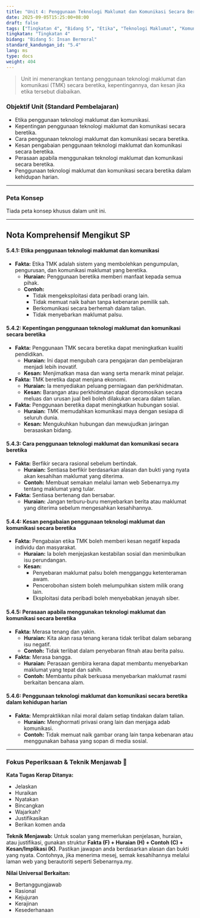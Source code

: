 ```yaml
---
title: "Unit 4: Penggunaan Teknologi Maklumat dan Komunikasi Secara Beretika"
date: 2025-09-05T15:25:00+08:00
draft: false
tags: ["Tingkatan 4", "Bidang 5", "Etika", "Teknologi Maklumat", "Komunikasi"]
tingkatan: "Tingkatan 4"
bidang: "Bidang 5: Insan Bermoral"
standard_kandungan_id: "5.4"
lang: ms
type: docs
weight: 404
---
```


> Unit ini menerangkan tentang penggunaan teknologi maklumat dan komunikasi (TMK) secara beretika, kepentingannya, dan kesan jika etika tersebut diabaikan.

### Objektif Unit (Standard Pembelajaran)
* Etika penggunaan teknologi maklumat dan komunikasi.
* Kepentingan penggunaan teknologi maklumat dan komunikasi secara beretika.
* Cara penggunaan teknologi maklumat dan komunikasi secara beretika.
* Kesan pengabaian penggunaan teknologi maklumat dan komunikasi secara beretika.
* Perasaan apabila menggunakan teknologi maklumat dan komunikasi secara beretika.
* Penggunaan teknologi maklumat dan komunikasi secara beretika dalam kehidupan harian.

---

### Peta Konsep
Tiada peta konsep khusus dalam unit ini.

---

## Nota Komprehensif Mengikut SP
#### 5.4.1: Etika penggunaan teknologi maklumat dan komunikasi
* **Fakta:** Etika TMK adalah sistem yang membolehkan pengumpulan, pengurusan, dan komunikasi maklumat yang beretika.
    * **Huraian:** Penggunaan beretika memberi manfaat kepada semua pihak.
    * **Contoh:**
        * Tidak mengeksploitasi data peribadi orang lain.
        * Tidak memuat naik bahan tanpa kebenaran pemilik sah.
        * Berkomunikasi secara berhemah dalam talian.
        * Tidak menyebarkan maklumat palsu.

#### 5.4.2: Kepentingan penggunaan teknologi maklumat dan komunikasi secara beretika
* **Fakta:** Penggunaan TMK secara beretika dapat meningkatkan kualiti pendidikan.
    * **Huraian:** Ini dapat mengubah cara pengajaran dan pembelajaran menjadi lebih inovatif.
    * **Kesan:** Menjimatkan masa dan wang serta menarik minat pelajar.
* **Fakta:** TMK beretika dapat menjana ekonomi.
    * **Huraian:** Ia menyediakan peluang perniagaan dan perkhidmatan.
    * **Kesan:** Barangan atau perkhidmatan dapat dipromosikan secara meluas dan urusan jual beli boleh dilakukan secara dalam talian.
* **Fakta:** Penggunaan beretika dapat meningkatkan hubungan sosial.
    * **Huraian:** TMK memudahkan komunikasi maya dengan sesiapa di seluruh dunia.
    * **Kesan:** Mengukuhkan hubungan dan mewujudkan jaringan berasaskan bidang.

#### 5.4.3: Cara penggunaan teknologi maklumat dan komunikasi secara beretika
* **Fakta:** Berfikir secara rasional sebelum bertindak.
    * **Huraian:** Sentiasa berfikir berdasarkan alasan dan bukti yang nyata akan kesahihan maklumat yang diterima.
    * **Contoh:** Membuat semakan melalui laman web Sebenarnya.my tentang maklumat yang tular.
* **Fakta:** Sentiasa bertenang dan bersabar.
    * **Huraian:** Jangan terburu-buru menyebarkan berita atau maklumat yang diterima sebelum mengesahkan kesahihannya.

#### 5.4.4: Kesan pengabaian penggunaan teknologi maklumat dan komunikasi secara beretika
* **Fakta:** Pengabaian etika TMK boleh memberi kesan negatif kepada individu dan masyarakat.
    * **Huraian:** Ia boleh menjejaskan kestabilan sosial dan menimbulkan isu perundangan.
    * **Kesan:**
        * Penyebaran maklumat palsu boleh mengganggu ketenteraman awam.
        * Pencerobohan sistem boleh melumpuhkan sistem milik orang lain.
        * Eksploitasi data peribadi boleh menyebabkan jenayah siber.

#### 5.4.5: Perasaan apabila menggunakan teknologi maklumat dan komunikasi secara beretika
* **Fakta:** Merasa tenang dan yakin.
    * **Huraian:** Kita akan rasa tenang kerana tidak terlibat dalam sebarang isu negatif.
    * **Contoh:** Tidak terlibat dalam penyebaran fitnah atau berita palsu.
* **Fakta:** Merasa bangga.
    * **Huraian:** Perasaan gembira kerana dapat membantu menyebarkan maklumat yang tepat dan sahih.
    * **Contoh:** Membantu pihak berkuasa menyebarkan maklumat rasmi berkaitan bencana alam.

#### 5.4.6: Penggunaan teknologi maklumat dan komunikasi secara beretika dalam kehidupan harian
* **Fakta:** Mempraktikkan nilai moral dalam setiap tindakan dalam talian.
    * **Huraian:** Menghormati privasi orang lain dan menjaga adab komunikasi.
    * **Contoh:** Tidak memuat naik gambar orang lain tanpa kebenaran atau menggunakan bahasa yang sopan di media sosial.

---

### Fokus Peperiksaan & Teknik Menjawab 📝
**Kata Tugas Kerap Ditanya:**
* Jelaskan
* Huraikan
* Nyatakan
* Bincangkan
* Wajarkah?
* Justifikasikan
* Berikan komen anda

**Teknik Menjawab:**
Untuk soalan yang memerlukan penjelasan, huraian, atau justifikasi, gunakan struktur **Fakta (F) + Huraian (H) + Contoh (C) + Kesan/Implikasi (K)**. Pastikan jawapan anda berdasarkan alasan dan bukti yang nyata. Contohnya, jika menerima mesej, semak kesahihannya melalui laman web yang berautoriti seperti Sebenarnya.my.

**Nilai Universal Berkaitan:**
* Bertanggungjawab
* Rasional
* Kejujuran
* Kerajinan
* Kesederhanaan